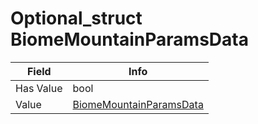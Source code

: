 # Optional_struct BiomeMountainParamsData

<table><thead><tr><th>Field</th><th>Info</th></tr></thead><tbody>
<tr><td>Has Value</td><td>bool</td></tr>
<tr><td>Value</td><td><a href="../types/BiomeMountainParamsData.md">BiomeMountainParamsData</a></td></tr>
</tbody></table>